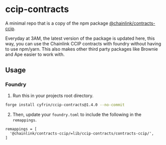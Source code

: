 # ccip-contracts

A minimal repo that is a copy of the npm package [@chainlink/contracts-ccip](https://www.npmjs.com/package/@chainlink/contracts-ccip/v/1.2.1).

Everyday at 3AM, the latest version of the package is updated here, this way, you can use the Chainlink CCIP contracts with foundry without having to use npm/yarn. This also makes other third party packages like Brownie and Ape easier to work with. 

## Usage

### Foundry

1. Run this in your projects root directory.

```bash
forge install cyfrin/ccip-contracts@1.4.0 --no-commit
```

2. Then, update your `foundry.toml` to include the following in the `remappings`.

```
remappings = [
  '@chainlink/contracts-ccip/=lib/ccip-contracts/contracts-ccip/',
]
```

